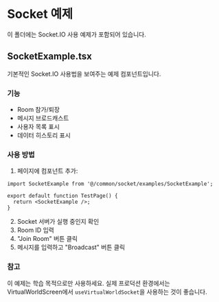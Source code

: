# Socket 예제

이 폴더에는 Socket.IO 사용 예제가 포함되어 있습니다.

## SocketExample.tsx

기본적인 Socket.IO 사용법을 보여주는 예제 컴포넌트입니다.

### 기능

- Room 참가/퇴장
- 메시지 브로드캐스트
- 사용자 목록 표시
- 데이터 히스토리 표시

### 사용 방법

1. 페이지에 컴포넌트 추가:

```tsx
import SocketExample from '@/common/socket/examples/SocketExample';

export default function TestPage() {
  return <SocketExample />;
}
```

2. Socket 서버가 실행 중인지 확인
3. Room ID 입력
4. "Join Room" 버튼 클릭
5. 메시지를 입력하고 "Broadcast" 버튼 클릭

### 참고

이 예제는 학습 목적으로만 사용하세요. 실제 프로덕션 환경에서는 VirtualWorldScreen에서 `useVirtualWorldSocket`을 사용하는 것이 좋습니다.

